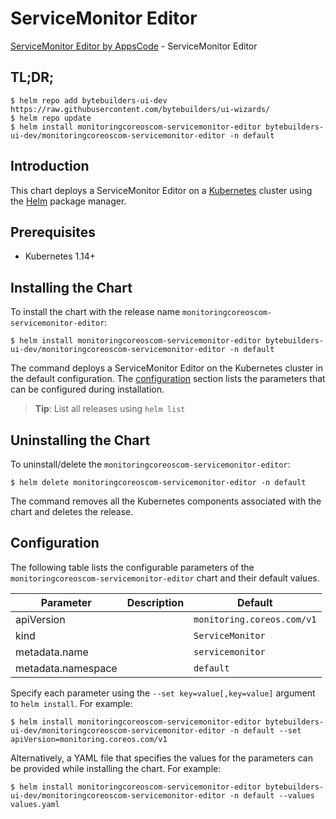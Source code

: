 # ServiceMonitor Editor

[ServiceMonitor Editor by AppsCode](https://byte.builders) - ServiceMonitor Editor

## TL;DR;

```console
$ helm repo add bytebuilders-ui-dev https://raw.githubusercontent.com/bytebuilders/ui-wizards/
$ helm repo update
$ helm install monitoringcoreoscom-servicemonitor-editor bytebuilders-ui-dev/monitoringcoreoscom-servicemonitor-editor -n default
```

## Introduction

This chart deploys a ServiceMonitor Editor on a [Kubernetes](http://kubernetes.io) cluster using the [Helm](https://helm.sh) package manager.

## Prerequisites

- Kubernetes 1.14+

## Installing the Chart

To install the chart with the release name `monitoringcoreoscom-servicemonitor-editor`:

```console
$ helm install monitoringcoreoscom-servicemonitor-editor bytebuilders-ui-dev/monitoringcoreoscom-servicemonitor-editor -n default
```

The command deploys a ServiceMonitor Editor on the Kubernetes cluster in the default configuration. The [configuration](#configuration) section lists the parameters that can be configured during installation.

> **Tip**: List all releases using `helm list`

## Uninstalling the Chart

To uninstall/delete the `monitoringcoreoscom-servicemonitor-editor`:

```console
$ helm delete monitoringcoreoscom-servicemonitor-editor -n default
```

The command removes all the Kubernetes components associated with the chart and deletes the release.

## Configuration

The following table lists the configurable parameters of the `monitoringcoreoscom-servicemonitor-editor` chart and their default values.

|     Parameter      | Description |          Default           |
|--------------------|-------------|----------------------------|
| apiVersion         |             | `monitoring.coreos.com/v1` |
| kind               |             | `ServiceMonitor`           |
| metadata.name      |             | `servicemonitor`           |
| metadata.namespace |             | `default`                  |


Specify each parameter using the `--set key=value[,key=value]` argument to `helm install`. For example:

```console
$ helm install monitoringcoreoscom-servicemonitor-editor bytebuilders-ui-dev/monitoringcoreoscom-servicemonitor-editor -n default --set apiVersion=monitoring.coreos.com/v1
```

Alternatively, a YAML file that specifies the values for the parameters can be provided while
installing the chart. For example:

```console
$ helm install monitoringcoreoscom-servicemonitor-editor bytebuilders-ui-dev/monitoringcoreoscom-servicemonitor-editor -n default --values values.yaml
```
